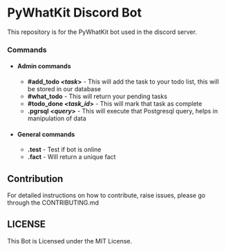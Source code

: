 # PyWhatKit Discord Bot

This repository is for the PyWhatKit bot used in the discord server.

### Commands

- #### Admin commands

  - **#add_todo _<task_>** - This will add the task to your todo list, this will be stored in our database
  - **#what_todo** - This will return your pending tasks
  - **#todo_done _<task_id_>** - This will mark that task as complete
  - **.pgrsql _<query_>** - This will execute that Postgresql query, helps in manipulation of data

- #### General commands

  - **.test** - Test if bot is online
  - **.fact** - Will return a unique fact

## Contribution

For detailed instructions on how to contribute, raise issues, please go through the CONTRIBUTING.md

## LICENSE

This Bot is Licensed under the MIT License.
